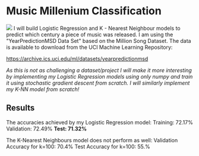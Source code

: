 # Music Millenium Classification
![](https://github.com/saihiel/Music_Year_Classification/blob/master/million_song_dataset.jpg)
I will build Logistic Regression and K - Nearest Neighbour models to predict which century a piece of music was released. I am using the "YearPredictionMSD Data Set" based on the Million Song Dataset. The data is available to download from the UCI Machine Learning Repository:

https://archive.ics.uci.edu/ml/datasets/yearpredictionmsd

*As this is not as challenging a dataset/project I will make it more interesting by implementing my Logistic Regression models using only numpy and train it using stochastic gradient descent from scratch. I will similarly implement my K-NN model from scratch!*

## Results
The accuracies achieved by my Logistic Regression model:
  Training:  72.17%
  Validation:  72.49%
  **Test:  71.32%**
  
The K-Nearest Neighbours model does not perform as well:
  Validation Accuracy for k=100:  70.4%
  Test Accuracy for k=100: 55.%
